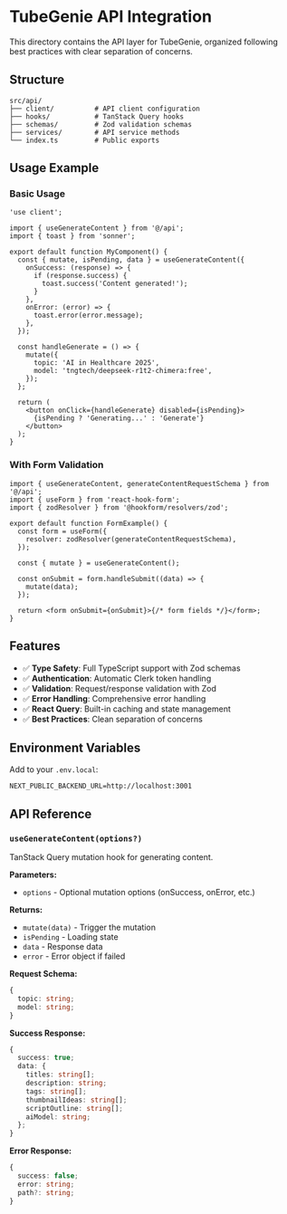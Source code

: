 # TubeGenie API Integration

This directory contains the API layer for TubeGenie, organized following best practices with clear separation of concerns.

## Structure

```
src/api/
├── client/          # API client configuration
├── hooks/           # TanStack Query hooks
├── schemas/         # Zod validation schemas
├── services/        # API service methods
└── index.ts         # Public exports
```

## Usage Example

### Basic Usage

```tsx
'use client';

import { useGenerateContent } from '@/api';
import { toast } from 'sonner';

export default function MyComponent() {
  const { mutate, isPending, data } = useGenerateContent({
    onSuccess: (response) => {
      if (response.success) {
        toast.success('Content generated!');
      }
    },
    onError: (error) => {
      toast.error(error.message);
    },
  });

  const handleGenerate = () => {
    mutate({
      topic: 'AI in Healthcare 2025',
      model: 'tngtech/deepseek-r1t2-chimera:free',
    });
  };

  return (
    <button onClick={handleGenerate} disabled={isPending}>
      {isPending ? 'Generating...' : 'Generate'}
    </button>
  );
}
```

### With Form Validation

```tsx
import { useGenerateContent, generateContentRequestSchema } from '@/api';
import { useForm } from 'react-hook-form';
import { zodResolver } from '@hookform/resolvers/zod';

export default function FormExample() {
  const form = useForm({
    resolver: zodResolver(generateContentRequestSchema),
  });

  const { mutate } = useGenerateContent();

  const onSubmit = form.handleSubmit((data) => {
    mutate(data);
  });

  return <form onSubmit={onSubmit}>{/* form fields */}</form>;
}
```

## Features

- ✅ **Type Safety**: Full TypeScript support with Zod schemas
- ✅ **Authentication**: Automatic Clerk token handling
- ✅ **Validation**: Request/response validation with Zod
- ✅ **Error Handling**: Comprehensive error handling
- ✅ **React Query**: Built-in caching and state management
- ✅ **Best Practices**: Clean separation of concerns

## Environment Variables

Add to your `.env.local`:

```env
NEXT_PUBLIC_BACKEND_URL=http://localhost:3001
```

## API Reference

### `useGenerateContent(options?)`

TanStack Query mutation hook for generating content.

**Parameters:**
- `options` - Optional mutation options (onSuccess, onError, etc.)

**Returns:**
- `mutate(data)` - Trigger the mutation
- `isPending` - Loading state
- `data` - Response data
- `error` - Error object if failed

**Request Schema:**
```typescript
{
  topic: string;
  model: string;
}
```

**Success Response:**
```typescript
{
  success: true;
  data: {
    titles: string[];
    description: string;
    tags: string[];
    thumbnailIdeas: string[];
    scriptOutline: string[];
    aiModel: string;
  };
}
```

**Error Response:**
```typescript
{
  success: false;
  error: string;
  path?: string;
}
```
